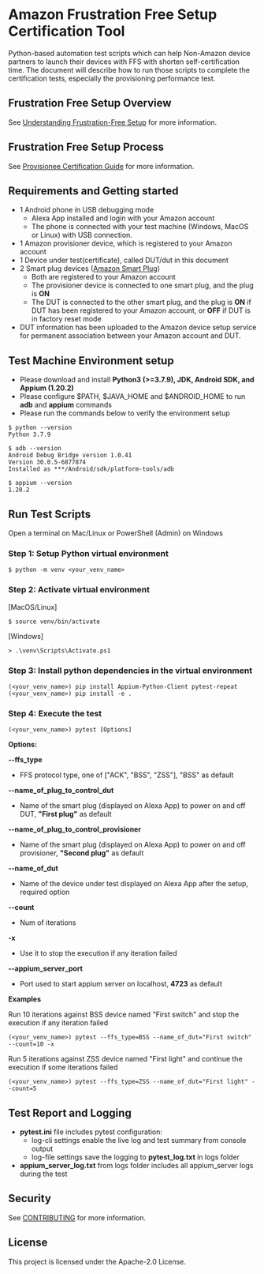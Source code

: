 # Amazon Frustration Free Setup Certification Tool

Python-based automation test scripts which can help Non-Amazon device partners to launch their devices with FFS with shorten self-certification time. The document will describe how to run those scripts to complete the certification tests, especially the provisioning performance test.

## Frustration Free Setup Overview
See [Understanding Frustration-Free Setup](https://developer.amazon.com/docs/frustration-free-setup/understanding-ffs.html) for more information.

## Frustration Free Setup Process
See [Provisionee Certification Guide](https://developer.amazon.com/docs/frustration-free-setup/provisionee-certification.html) for more information.

## Requirements and Getting started

* 1 Android phone in USB debugging mode
    * Alexa App installed and login with your Amazon account
    * The phone is connected with your test machine (Windows, MacOS or Linux) with USB connection.
* 1 Amazon provisioner device, which is registered to your Amazon account
* 1 Device under test(certificate), called DUT/dut in this document
* 2 Smart plug devices ([Amazon Smart Plug](https://www.amazon.com/dp/B089DR29T6))
    * Both are registered to your Amazon account
    * The provisioner device is connected to one smart plug, and the plug is **ON**
    * The DUT is connected to the other smart plug, and the plug is **ON** if DUT has been registered to your Amazon account, or **OFF** if DUT is in factory reset mode
* DUT information has been uploaded to the Amazon device setup service for permanent association between your Amazon account and DUT.

## Test Machine Environment setup

* Please download and install **Python3 (>=3.7.9), JDK, Android SDK, and Appium (1.20.2)** 
* Please configure $PATH, $JAVA_HOME and $ANDROID_HOME to run **adb** and **appium** commands
* Please run the commands below to verify the environment setup
```
$ python --version
Python 3.7.9
```
```
$ adb --version
Android Debug Bridge version 1.0.41
Version 30.0.5-6877874
Installed as ***/Android/sdk/platform-tools/adb
```
```
$ appium --version
1.20.2
```

## Run Test Scripts
Open a terminal on Mac/Linux or PowerShell (Admin) on Windows
### Step 1: Setup Python virtual environment
```
$ python -m venv <your_venv_name>
```
### Step 2: Activate virtual environment

[MacOS/Linux]
```
$ source venv/bin/activate
```

[Windows]
```
> .\venv\Scripts\Activate.ps1
```

### Step 3: Install python dependencies in the virtual environment

```
(<your_venv_name>) pip install Appium-Python-Client pytest-repeat
(<your_venv_name>) pip install -e .
```

### Step 4: Execute the test
```
(<your_venv_name>) pytest [Options]
```

**Options:**

**--ffs_type**
* FFS protocol type, one of ["ACK", "BSS", "ZSS"], "BSS" as default

**--name_of_plug_to_control_dut**
* Name of the smart plug (displayed on Alexa App) to power on and off DUT, **"First plug"** as default</br>

**--name_of_plug_to_control_provisioner**
* Name of the smart plug (displayed on Alexa App) to power on and off provisioner, **"Second plug"** as default</br>

**--name_of_dut**
* Name of the device under test displayed on Alexa App after the setup, required option

**--count**
* Num of iterations

**-x**
* Use it to stop the execution if any iteration failed

**--appium_server_port**
* Port used to start appium server on localhost, **4723** as default


**Examples**

Run 10 iterations against BSS device named "First switch" and stop the execution if any iteration failed
```
(<your_venv_name>) pytest --ffs_type=BSS --name_of_dut="First switch" --count=10 -x
```
Run 5 iterations against ZSS device named "First light" and continue the execution if some iterations failed
```
(<your_venv_name>) pytest --ffs_type=ZSS --name_of_dut="First light" --count=5
```
## Test Report and Logging
* **pytest.ini** file includes pytest configuration:
    * log-cli settings enable the live log and test summary from console output 
    * log-file settings save the logging to **pytest_log.txt** in logs folder
* **appium_server_log.txt** from logs folder includes all appium_server logs during the test

## Security

See [CONTRIBUTING](CONTRIBUTING.md#security-issue-notifications) for more information.

## License

This project is licensed under the Apache-2.0 License.

